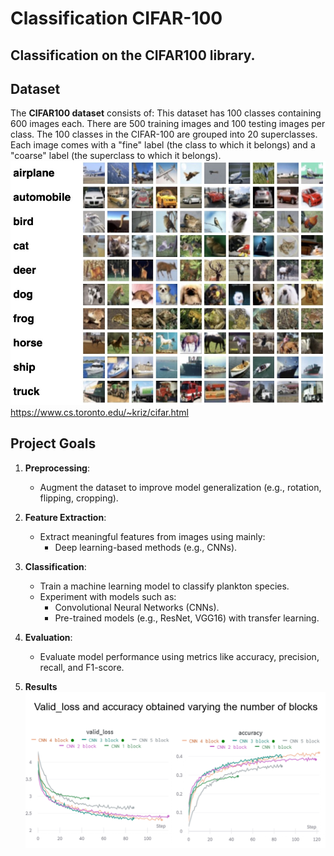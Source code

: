 # Classification CIFAR-100


## Classification on the CIFAR100 library.

## Dataset
The **CIFAR100 dataset** consists of:
This dataset has 100 classes containing 600 images each. There are 500 training images and 100 testing images per class. The 100 classes in the CIFAR-100 are grouped into 20 superclasses. Each image comes with a "fine" label (the class to which it belongs) and a "coarse" label (the superclass to which it belongs).
![nothing](cifar.jpg "Dataset")
https://www.cs.toronto.edu/~kriz/cifar.html

## Project Goals
1. **Preprocessing**:
   - Augment the dataset to improve model generalization (e.g., rotation, flipping, cropping).

2. **Feature Extraction**:
   - Extract meaningful features from images using mainly:
     - Deep learning-based methods (e.g., CNNs).

3. **Classification**:
   - Train a machine learning model to classify plankton species.
   - Experiment with models such as:
     - Convolutional Neural Networks (CNNs).
     - Pre-trained models (e.g., ResNet, VGG16) with transfer learning.

4. **Evaluation**:
   - Evaluate model performance using metrics like accuracy, precision, recall, and F1-score.
  
5. **Results**
   ![nothing](cnn.png "Block influence")

